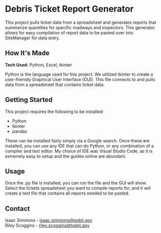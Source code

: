 # Debris Ticket Report Generator
This project pulls ticket data from a spreadsheet and generates reports that summarize quantities for specific roadways and inspectors. This generator allows for easy compilation of report data to be pasted over into SiteManager for data entry.
## How It's Made
**Tech Used:** Python, Excel, tkinter

Python is the language used for this project. We utilized tkinter to create a user-friendly Graphical User Interface (GUI). This file connects to and pulls data from a spreadsheet that contains ticket data.
## Getting Started
This project requires the following to be installed:  
* Python  
* tkinter  
* pandas  

These can be installed fairly simply via a Google search. Once these are installed, you can use any IDE that can do Python, or any combination of a compiler and text editor. My choice of IDE was Visual Studio Code, as it is extremely easy to setup and the guides online are abundant.
## Usage
Once the .py file is installed, you can run the file and the GUI will show.
Select the tickets spreadsheet you want to compile reports for, and it will create a text file that contains all reports needed to be pasted.
## Contact
Isaac Simmons - isaac.simmons@txdot.gov  
Riley Scoggins - riley.scoggins@txdot.gov
